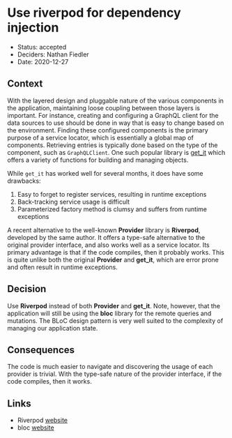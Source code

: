 # Use riverpod for dependency injection

* Status: accepted
* Deciders: Nathan Fiedler
* Date: 2020-12-27

## Context

With the layered design and pluggable nature of the various components in the
application, maintaining loose coupling between those layers is important. For
instance, creating and configuring a GraphQL client for the data sources to use
should be done in way that is easy to change based on the environment. Finding
these configured components is the primary purpose of a service locator, which
is essentially a global map of components. Retrieving entries is typically done
based on the type of the component, such as `GraphQLClient`. One such popular
library is [get_it](https://pub.dev/packages/get_it) which offers a variety of
functions for building and managing objects.

While `get_it` has worked well for several months, it does have some drawbacks:

1. Easy to forget to register services, resulting in runtime exceptions
1. Back-tracking service usage is difficult
1. Parameterized factory method is clumsy and suffers from runtime exceptions

A recent alternative to the well-known **Provider** library is **Riverpod**,
developed by the same author. It offers a type-safe alternative to the original
provider interface, and also works well as a service locator. Its primary
advantage is that if the code compiles, then it probably works. This is quite
unlike both the original **Provider** and **get_it**, which are error prone and
often result in runtime exceptions.

## Decision

Use **Riverpod** instead of both **Provider** and **get_it**. Note, however,
that the application will still be using the **bloc** library for the remote
queries and mutations. The BLoC design pattern is very well suited to the
complexity of managing our application state.

## Consequences

The code is much easier to navigate and discovering the usage of each provider
is trivial. With the type-safe nature of the provider interface, if the code
compiles, then it works.

## Links

* Riverpod [website](https://riverpod.dev/)
* bloc [website](https://bloclibrary.dev/)
